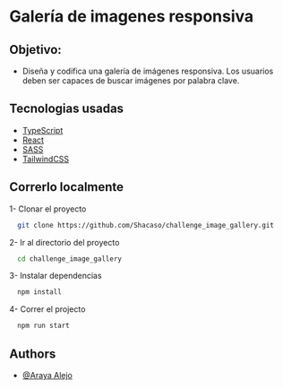 # Galería de imagenes responsiva
 
## Objetivo: 
 - Diseña y codifica una galería de imágenes responsiva. Los usuarios deben ser capaces de buscar imágenes por palabra clave. 

 
## Tecnologias usadas
- [TypeScript](https://www.typescriptlang.org/docs/)
 - [React](https://legacy.reactjs.org/docs/getting-started.html)
 - [SASS](https://sass-lang.com/documentation/)
 - [TailwindCSS](https://tailwindcss.com/docs/installation)



## Correrlo localmente

1- Clonar el proyecto

```bash
  git clone https://github.com/Shacaso/challenge_image_gallery.git
```

2- Ir al directorio del proyecto

```bash
  cd challenge_image_gallery
```

3- Instalar dependencias

```bash
  npm install
```

4- Correr el projecto

```bash
  npm run start
```


## Authors

- [@Araya Alejo](https://github.com/Shacaso)

